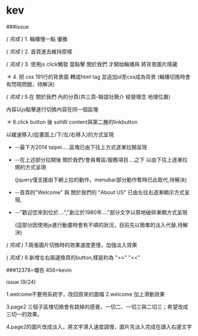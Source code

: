 kev
===

###issue

*( 完成 )* 1. 輪播慢一點 優雅 

*( 完成 )* 2. 首頁進去維持原樣

*( 完成 )* 3. 使用js click觸發 當點擊 關於我們 才開始輪播與 將背景圖片隱藏

*＊* 4. 把 css 191行的背景圖 轉成html tag 並追加id至css成為背景
(輪播切換時會有閃現問題，待解決)

*( 完成 )* 5.在 關於我們 內的分頁(共三頁-聯誼社簡介 經營理念 地理位置) 

內容以js點擊進行切換內容在同一個區塊

*＊* 6.click button 後 sohW  content與第二層的linkbutton 

  以緩速移入(從畫面上/下/左/右移入)的方式呈現

* --最下方2014 taipei.....區塊已由下往上方式逐漸拉開呈現
* --在上述部分拉開後 關於我們/會員專區/服務項目....之下 以由下往上逐漸拉開的方式呈現

  (jquery僅支援由下網上拉的動作，menubar部分動作暫時已此取代,待解決)

* --首頁的"Welcome" 與 關於我們的 "About US" 已由左往右逐漸顯示方式呈現, 
* --"歡迎您來到位於....","創立於1980年...."部分文字以原地破碎漸顯方式呈現

  (這部分因使用js進行動畫時會有不順的狀況，目前先以簡單的淡入代替,待解決)

*( 完成 )* 7.兩張圖片切換時的效果速度更慢，加強淡入效果

*( 完成 )* 8.新增左右兩邊換頁的button,樣是約為 ">>" "<<"


###12378=壩告   456=kevin

issue (9/24)

1.welcome不要用系統字，改回原來的圖檔
2.welcome 加上滑動效果

3.page2 三個子區塊切換會有跳掉的感覺，一切二、一切三與二切三；希望改成三切一的效果。

4.page2的圖片改成淡入，將文字滑入速度調慢，圖片先淡入完成在讀入右邊文字





